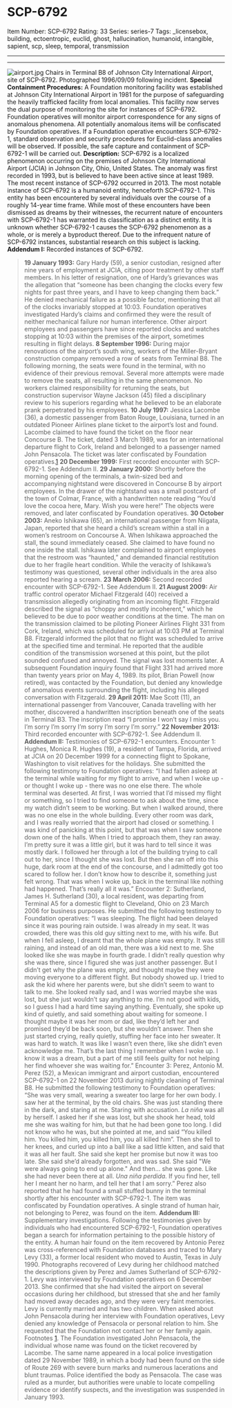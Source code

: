 # SCP-6792
Item Number: SCP-6792
Rating: 33
Series: series-7
Tags: _licensebox, building, ectoentropic, euclid, ghost, hallucination, humanoid, intangible, sapient, scp, sleep, temporal, transmission

---

* * *
![airport.jpg](https://scp-wiki.wdfiles.com/local--files/scp-6792/airport.jpg)
Chairs in Terminal B8 of Johnson City International Airport, site of SCP-6792. Photographed 1996/09/09 following incident.
**Special Containment Procedures:** A Foundation monitoring facility was established at Johnson City International Airport in 1981 for the purpose of safeguarding the heavily trafficked facility from local anomalies. This facility now serves the dual purpose of monitoring the site for instances of SCP-6792.
Foundation operatives will monitor airport correspondence for any signs of anomalous phenomena. All potentially anomalous items will be confiscated by Foundation operatives. If a Foundation operative encounters SCP-6792-1, standard observation and security procedures for Euclid-class anomalies will be observed. If possible, the safe capture and containment of SCP-6792-1 will be carried out.
**Description:** SCP-6792 is a localized phenomenon occurring on the premises of Johnson City International Airport (JCIA) in Johnson City, Ohio, United States. The anomaly was first recorded in 1993, but is believed to have been active since at least 1989. The most recent instance of SCP-6792 occurred in 2013.
The most notable instance of SCP-6792 is a humanoid entity, henceforth SCP-6792-1. This entity has been encountered by several individuals over the course of a roughly 14-year time frame. While most of these encounters have been dismissed as dreams by their witnesses, the recurrent nature of encounters with SCP-6792-1 has warranted its classification as a distinct entity.
It is unknown whether SCP-6792-1 causes the SCP-6792 phenomenon as a whole, or is merely a byproduct thereof. Due to the infrequent nature of SCP-6792 instances, substantial research on this subject is lacking.
**Addendum I:** Recorded instances of SCP-6792.
> **19 January 1993:** Gary Hardy (59), a senior custodian, resigned after nine years of employment at JCIA, citing poor treatment by other staff members. In his letter of resignation, one of Hardy’s grievances was the allegation that “someone has been changing the clocks every few nights for past three years, and I have to keep changing them back.” He denied mechanical failure as a possible factor, mentioning that all of the clocks invariably stopped at 10:03. Foundation operatives investigated Hardy’s claims and confirmed they were the result of neither mechanical failure nor human interference. Other airport employees and passengers have since reported clocks and watches stopping at 10:03 within the premises of the airport, sometimes resulting in flight delays.
> **8 September 1996:** During major renovations of the airport’s south wing, workers of the Miller-Bryant construction company removed a row of seats from Terminal B8. The following morning, the seats were found in the terminal, with no evidence of their previous removal. Several more attempts were made to remove the seats, all resulting in the same phenomenon. No workers claimed responsibility for returning the seats, but construction supervisor Wayne Jackson (45) filed a disciplinary review to his superiors regarding what he believed to be an elaborate prank perpetrated by his employees.
> **10 July 1997:** Jessica Lacombe (36), a domestic passenger from Baton Rouge, Louisiana, turned in an outdated Pioneer Airlines plane ticket to the airport’s lost and found. Lacombe claimed to have found the ticket on the floor near Concourse B. The ticket, dated 3 March 1989, was for an international departure flight to Cork, Ireland and belonged to a passenger named John Pensacola. The ticket was later confiscated by Foundation operatives.[1](javascript:;)
> **20 December 1999:** First recorded encounter with SCP-6792-1. See Addendum II.
> **29 January 2000:** Shortly before the morning opening of the terminals, a twin-sized bed and accompanying nightstand were discovered in Concourse B by airport employees. In the drawer of the nightstand was a small postcard of the town of Colmar, France, with a handwritten note reading “You’d love the cocoa here, Mary. Wish you were here!” The objects were removed, and later confiscated by Foundation operatives.
> **30 October 2003:** Aneko Ishikawa (65), an international passenger from Niigata, Japan, reported that she heard a child’s scream within a stall in a women’s restroom on Concourse A. When Ishikawa approached the stall, the sound immediately ceased. She claimed to have found no one inside the stall. Ishikawa later complained to airport employees that the restroom was “haunted,” and demanded financial restitution due to her fragile heart condition. While the veracity of Ishikawa’s testimony was questioned, several other individuals in the area also reported hearing a scream.
> **23 March 2006:** Second recorded encounter with SCP-6792-1. See Addendum II.
> **21 August 2009:** Air traffic control operator Michael Fitzgerald (40) received a transmission allegedly originating from an incoming flight. Fitzgerald described the signal as “choppy and mostly incoherent,” which he believed to be due to poor weather conditions at the time. The man on the transmission claimed to be piloting Pioneer Airlines Flight 331 from Cork, Ireland, which was scheduled for arrival at 10:03 PM at Terminal B8. Fitzgerald informed the pilot that no flight was scheduled to arrive at the specified time and terminal. He reported that the audible condition of the transmission worsened at this point, but the pilot sounded confused and annoyed. The signal was lost moments later. A subsequent Foundation inquiry found that Flight 331 had arrived more than twenty years prior on May 4, 1989. Its pilot, Brian Powell (now retired), was contacted by the Foundation, but denied any knowledge of anomalous events surrounding the flight, including his alleged conversation with Fitzgerald.
> **29 April 2011:** Mae Scott (11), an international passenger from Vancouver, Canada travelling with her mother, discovered a handwritten inscription beneath one of the seats in Terminal B3. The inscription read “I promise I won’t say I miss you. I’m sorry I’m sorry I’m sorry I’m sorry I’m sorry.”
> **22 November 2013:** Third recorded encounter with SCP-6792-1. See Addendum II.
**Addendum II:** Testimonies of SCP-6792-1 encounters.
> Encounter 1: Hughes, Monica R.
> Hughes (19), a resident of Tampa, Florida, arrived at JCIA on 20 December 1999 for a connecting flight to Spokane, Washington to visit relatives for the holidays. She submitted the following testimony to Foundation operatives:
> “I had fallen asleep at the terminal while waiting for my flight to arrive, and when I woke up - or thought I woke up - there was no one else there. The whole terminal was deserted. At first, I was worried that I’d missed my flight or something, so I tried to find someone to ask about the time, since my watch didn’t seem to be working. But when I walked around, there was no one else in the whole building. Every other room was dark, and I was really worried that the airport had closed or something. I was kind of panicking at this point, but that was when I saw someone down one of the halls. When I tried to approach them, they ran away. I’m pretty sure it was a little girl, but it was hard to tell since it was mostly dark. I followed her through a lot of the building trying to call out to her, since I thought she was lost. But then she ran off into this huge, dark room at the end of the concourse, and I admittedly got too scared to follow her. I don’t know how to describe it, something just felt wrong. That was when I woke up, back in the terminal like nothing had happened. That’s really all it was.”
> Encounter 2: Sutherland, James H.
> Sutherland (30), a local resident, was departing from Terminal A5 for a domestic flight to Cleveland, Ohio on 23 March 2006 for business purposes. He submitted the following testimony to Foundation operatives:
> “I was sleeping. The flight had been delayed since it was pouring rain outside. I was already in my seat. It was crowded, there was this old guy sitting next to me, with his wife. But when I fell asleep, I dreamt that the whole plane was empty. It was still raining, and instead of an old man, there was a kid next to me. She looked like she was maybe in fourth grade. I didn’t really question why she was there, since I figured she was just another passenger. But I didn’t get why the plane was empty, and thought maybe they were moving everyone to a different flight. But nobody showed up. I tried to ask the kid where her parents were, but she didn’t seem to want to talk to me. She looked really sad, and I was worried maybe she was lost, but she just wouldn’t say anything to me. I’m not good with kids, so I guess I had a hard time saying anything. Eventually, she spoke up kind of quietly, and said something about waiting for someone. I thought maybe it was her mom or dad, like they’d left her and promised they’d be back soon, but she wouldn’t answer. Then she just started crying, really quietly, stuffing her face into her sweater. It was hard to watch. It was like I wasn’t even there, like she didn’t even acknowledge me. That’s the last thing I remember when I woke up. I know it was a dream, but a part of me still feels guilty for not helping her find whoever she was waiting for.”
> Encounter 3: Perez, Antonio M.
> Perez (52), a Mexican immigrant and airport custodian, encountered SCP-6792-1 on 22 November 2013 during nightly cleaning of Terminal B8. He submitted the following testimony to Foundation operatives:
> “She was very small, wearing a sweater too large for her own body. I saw her at the terminal, by the old chairs. She was just standing there in the dark, and staring at me. Staring with accusation. _La niña_ was all by herself. I asked her if she was lost, but she shook her head, told me she was waiting for him, but that he had been gone too long. I did not know who he was, but she pointed at me, and said “You killed him. You killed him, you killed him, you all killed him”. Then she fell to her knees, and curled up into a ball like a sad little kitten, and said that it was all her fault. She said she kept her promise but now it was too late. She said she’d already forgotten, and was sad. She said "We were always going to end up alone." And then… she was gone. Like she had never been there at all. _Una niña perdida._ If you find her, tell her I meant her no harm, and tell her that I am sorry.”
> Perez also reported that he had found a small stuffed bunny in the terminal shortly after his encounter with SCP-6792-1. The item was confiscated by Foundation operatives. A single strand of human hair, not belonging to Perez, was found on the item.
**Addendum III:** Supplementary investigations.
Following the testimonies given by individuals who had encountered SCP-6792-1, Foundation operatives began a search for information pertaining to the possible history of the entity. A human hair found on the item recovered by Antonio Perez was cross-referenced with Foundation databases and traced to Mary Levy (33), a former local resident who moved to Austin, Texas in July 1990. Photographs recovered of Levy during her childhood matched the descriptions given by Perez and James Sutherland of SCP-6792-1.
Levy was interviewed by Foundation operatives on 6 December 2013. She confirmed that she had visited the airport on several occasions during her childhood, but stressed that she and her family had moved away decades ago, and they were very faint memories. Levy is currently married and has two children. When asked about John Pensacola during her interview with Foundation operatives, Levy denied any knowledge of Pensacola or personal relation to him. She requested that the Foundation not contact her or her family again.
Footnotes
[1](javascript:;). The Foundation investigated John Pensacola, the individual whose name was found on the ticket recovered by Lacombe. The same name appeared in a local police investigation dated 29 November 1989, in which a body had been found on the side of Route 269 with severe burn marks and numerous lacerations and blunt traumas. Police identified the body as Pensacola. The case was ruled as a murder, but authorities were unable to locate compelling evidence or identify suspects, and the investigation was suspended in January 1993.